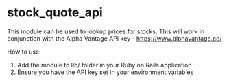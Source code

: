 # stock_quote_api
This module can be used to lookup prices for stocks.
This will work in conjunction with the Alpha Vantage API key - https://www.alphavantage.co/

How to use:
1) Add the module to lib/ folder in your Ruby on Rails application
2) Ensure you have the API key set in your environment variables
